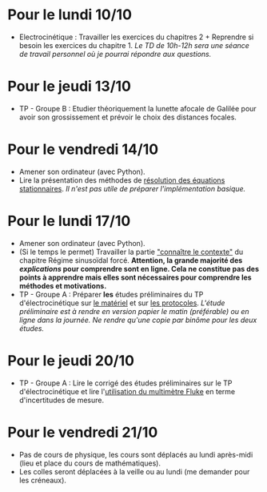 # Pour le lundi 10/10
* Electrocinétique : Travailler les exercices du chapitres 2 +  Reprendre si besoin les exercices du chapitre 1. _Le TD de 10h-12h sera une séance de travail personnel où je pourrai répondre aux questions._

# Pour le jeudi 13/10
* TP - Groupe B : Etudier théoriquement la lunette afocale de Galilée pour avoir son grossissement et prévoir le choix des distances focales.


# Pour le vendredi 14/10
* Amener son ordinateur (avec Python).
* Lire la présentation des méthodes de [résolution des équations stationnaires](https://pcsi3physiquestan.github.io/capacites_numeriques/equation_stationnaire.html). _Il n'est pas utile de préparer l'implémentation basique._

# Pour le lundi 17/10
* Amener son ordinateur (avec Python).
* (Si le temps le permet) Travailler la partie ["connaître le contexte"](https://pcsi3physiquestan.github.io/electrocinetique/notebook/el_rsf_contxt.html) du chapitre Régime sinusoïdal forcé. __Attention, la grande majorité des _explications_ pour comprendre sont en ligne. Cela ne constitue pas des points à apprendre mais elles sont nécessaires pour comprendre les méthodes et motivations.__
* TP - Groupe A : Préparer __les__ études préliminaires du TP d'électrocinétique sur [le matériel](https://pcsi3physiquestan.github.io/tp3_electronique_1/notebook/fam_preliminaire.html) et sur [les protocoles](https://pcsi3physiquestan.github.io/tp3_electronique_1/notebook/fam_preliminaire_2.html). _L'étude préliminaire est à rendre en version papier le matin (préférable) ou en ligne dans la journée. Ne rendre qu'une copie par binôme pour les deux études._

# Pour le jeudi 20/10
* TP - Groupe A : Lire le corrigé des études préliminaires sur le TP d'électrocinétique et lire l'[utilisation du multimètre Fluke](https://stanislas.edunao.com/mod/page/view.php?id=13269) en terme d'incertitudes de mesure.

# Pour le vendredi 21/10
* Pas de cours de physique, les cours sont déplacés au lundi après-midi (lieu et place du cours de mathématiques).
* Les colles seront déplacées à la veille ou au lundi (me demander pour les créneaux).